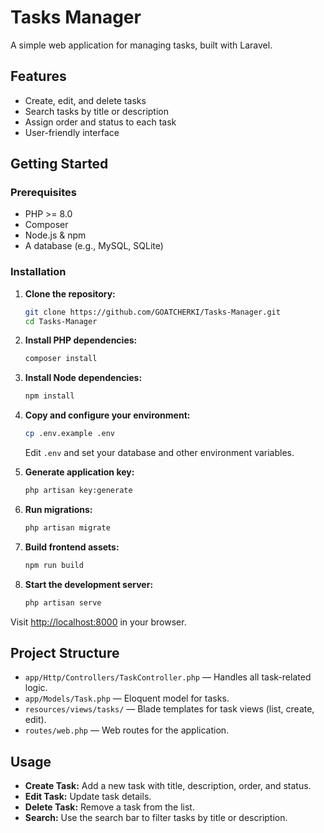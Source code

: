 # Tasks Manager

A simple web application for managing tasks, built with Laravel.

## Features

-   Create, edit, and delete tasks
-   Search tasks by title or description
-   Assign order and status to each task
-   User-friendly interface

## Getting Started

### Prerequisites

-   PHP >= 8.0
-   Composer
-   Node.js & npm
-   A database (e.g., MySQL, SQLite)

### Installation

1. **Clone the repository:**

    ```bash
    git clone https://github.com/GOATCHERKI/Tasks-Manager.git
    cd Tasks-Manager
    ```

2. **Install PHP dependencies:**

    ```bash
    composer install
    ```

3. **Install Node dependencies:**

    ```bash
    npm install
    ```

4. **Copy and configure your environment:**

    ```bash
    cp .env.example .env
    ```

    Edit `.env` and set your database and other environment variables.

5. **Generate application key:**

    ```bash
    php artisan key:generate
    ```

6. **Run migrations:**

    ```bash
    php artisan migrate
    ```

7. **Build frontend assets:**

    ```bash
    npm run build
    ```

8. **Start the development server:**
    ```bash
    php artisan serve
    ```

Visit [http://localhost:8000](http://localhost:8000) in your browser.

## Project Structure

-   `app/Http/Controllers/TaskController.php` — Handles all task-related logic.
-   `app/Models/Task.php` — Eloquent model for tasks.
-   `resources/views/tasks/` — Blade templates for task views (list, create, edit).
-   `routes/web.php` — Web routes for the application.

## Usage

-   **Create Task:** Add a new task with title, description, order, and status.
-   **Edit Task:** Update task details.
-   **Delete Task:** Remove a task from the list.
-   **Search:** Use the search bar to filter tasks by title or description.
 
